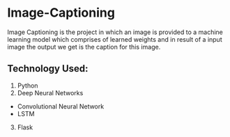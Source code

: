 # Image-Captioning
 Image Captioning is the project in which an image is provided to a machine learning model which comprises of learned weights and in result of a input image the output we get is the caption for this image.
 ## Technology Used:
 1. Python
 2. Deep Neural Networks
   * Convolutional Neural Network
   * LSTM
 3. Flask
